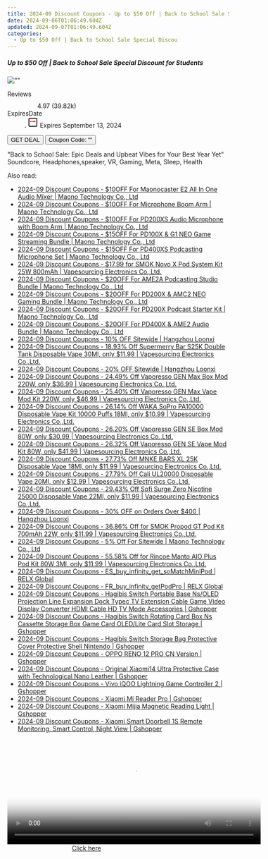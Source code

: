 ```yaml
---
title: 2024-09 Discount Coupons - Up to $50 Off | Back to School Sale Special Discount for Students | Soundcore | Fantasia Trading LLC
date: 2024-09-06T01:06:49.604Z
updated: 2024-09-07T01:06:49.604Z
categories:
  - Up to $50 Off | Back to School Sale Special Discou
---
```



<div class="max-w-4xl mx-auto grid grid-cols-1 lg:max-w-5xl lg:gap-x-20 lg:grid-cols-2">
  <div class="relative p-3 col-start-1 row-start-1 flex flex-col-reverse rounded-lg bg-gradient-to-t from-black/75 via-black/0 sm:bg-none sm:row-start-2 sm:p-0 lg:row-start-1">
    <h5 class="mt-1 text-lg font-semibold text-white sm:text-slate-900 md:text-2xl dark:sm:text-white">Up to $50 Off | Back to School Sale Special Discount for Students</h5>
  </div>
  
  <div class="col-start-1 col-end-3 row-start-1 grid gap-4 sm:mb-6 sm:grid-cols-4 lg:col-start-2 lg:row-span-6 lg:row-end-6 lg:mb-0 lg:gap-6">
      <img src="&quot;https://static.shareasale.com/image/126653/deal/US-500_500.jpg&quot;" onClick="javascript:window.open(decodeURIComponent('%22https%3A%2F%2Fwww.shareasale.com%2Fu.cfm%3Fd%3D1228976%26m%3D126653%26u%3D4338022%22'), '_blank');void(0);" alt="&quot;&quot;" class="h-60 w-full rounded-lg object-cover sm:col-span-2 sm:h-52 lg:col-span-full" loading="lazy" />
    
  </div>
  <dl class="row-start-2 mt-4 flex items-center text-xs font-medium sm:row-start-3 sm:mt-1 md:mt-2.5 lg:row-start-2">
    <dt class="sr-only">Reviews</dt>
    <dd class="flex items-center text-indigo-600 dark:text-indigo-400">
      <svg width="24" height="24" fill="none" aria-hidden="true" class="mr-1 stroke-current dark:stroke-indigo-500">
        <path d="m12 5 2 5h5l-4 4 2.103 5L12 16l-5.103 3L9 14l-4-4h5l2-5Z" stroke-width="2" stroke-linecap="round" stroke-linejoin="round" />
      </svg>
      <span>4.97 <span class="font-normal text-slate-400">(39.82k)</span></span>
    </dd>
    <dt class="sr-only">ExpiresDate</dt>
    <dd class="flex items-center">
      <svg width="2" height="2" aria-hidden="true" fill="currentColor" class="mx-3 text-slate-300">
        <circle cx="1" cy="1" r="1" />
      </svg>
      <svg width="24" height="24" viewBox="0 0 24 24" fill="none" stroke="currentColor" stroke-width="2">
        <rect x="3" y="3" width="18" height="18" rx="2" fill="#fff" />
        <path d="M6 10L18 10" stroke="red" stroke-width="2" fill="none" />
        <path d="M10 6L10 18" stroke="#fff" stroke-width="2" fill="none" />
      </svg>
      Expires September 13, 2024    </dd>
  </dl>
  <div class="col-start-1 row-start-3 mt-4 self-center sm:col-start-2 sm:row-span-2 sm:row-start-2 sm:mt-0 lg:col-start-1 lg:row-start-3 lg:row-end-4 lg:mt-6">
    <button type="button" onClick="javascript:window.open(decodeURIComponent('%22https%3A%2F%2Fwww.shareasale.com%2Fu.cfm%3Fd%3D1228976%26m%3D126653%26u%3D4338022%22'), '_blank');void(0);" class="rounded-lg bg-red-600 px-3 py-2 text-sm font-medium leading-6 text-white">GET DEAL</button>
    <button type="button" onClick="javascript:window.open(decodeURIComponent('%22https%3A%2F%2Fwww.shareasale.com%2Fu.cfm%3Fd%3D1228976%26m%3D126653%26u%3D4338022%22'), '_blank');void(0);" class="border-dashed border-2 border-indigo-600 bg-green-100 text-sm leading-6 font-medium py-2 px-3 rounded-lg">Coupon Code: &quot;&quot;</button>
  </div>
  <p class="col-start-1 mt-4 text-sm leading-6 sm:col-span-2 lg:col-span-1 lg:row-start-4 lg:mt-6 dark:text-slate-400">
    "Back to School Sale: Epic Deals and Upbeat Vibes for Your Best Year Yet" 
Soundcore, Headphones,speaker, VR, Gaming, Meta, Sleep, Health  </p>
</div>
<span class="atpl-alsoreadstyle">Also read:</span>
<div><ul>
<li><a href="https://coupons.techidaily.com/coupon-1117639-share-156155-sale/"><u>2024-09 Discount Coupons - $10OFF For Maonocaster E2 All In One Audio Mixer | Maono Technology Co., Ltd</u></a></li>
<li><a href="https://coupons.techidaily.com/coupon-1117640-share-156155-sale/"><u>2024-09 Discount Coupons - $10OFF For Microphone Boom Arm | Maono Technology Co., Ltd</u></a></li>
<li><a href="https://coupons.techidaily.com/coupon-1117638-share-156155-sale/"><u>2024-09 Discount Coupons - $10OFF For PD200XS Audio Microphone with Boom Arm | Maono Technology Co., Ltd</u></a></li>
<li><a href="https://coupons.techidaily.com/coupon-1117636-share-156155-sale/"><u>2024-09 Discount Coupons - $15OFF For PD100X & G1 NEO Game Streaming Bundle | Maono Technology Co., Ltd</u></a></li>
<li><a href="https://coupons.techidaily.com/coupon-1117637-share-156155-sale/"><u>2024-09 Discount Coupons - $15OFF For PD400XS Podcasting Microphone Set | Maono Technology Co., Ltd</u></a></li>
<li><a href="https://coupons.techidaily.com/coupon-681870-share-90958-sale/"><u>2024-09 Discount Coupons - $17.99 for SMOK Novo X Pod System Kit 25W 800mAh | Vapesourcing Electronics Co.,Ltd.</u></a></li>
<li><a href="https://coupons.techidaily.com/coupon-1117635-share-156155-sale/"><u>2024-09 Discount Coupons - $20OFF For AME2A Podcasting Studio Bundle | Maono Technology Co., Ltd</u></a></li>
<li><a href="https://coupons.techidaily.com/coupon-1117615-share-156155-sale/"><u>2024-09 Discount Coupons - $20OFF For PD200X & AMC2 NEO Gaming Bundle | Maono Technology Co., Ltd</u></a></li>
<li><a href="https://coupons.techidaily.com/coupon-1117634-share-156155-sale/"><u>2024-09 Discount Coupons - $20OFF For PD200X Podcast Starter Kit | Maono Technology Co., Ltd</u></a></li>
<li><a href="https://coupons.techidaily.com/coupon-1117604-share-156155-sale/"><u>2024-09 Discount Coupons - $20OFF For PD400X & AME2 Audio Bundle | Maono Technology Co., Ltd</u></a></li>
<li><a href="https://coupons.techidaily.com/coupon-1117607-share-155620-sale/"><u>2024-09 Discount Coupons - 10% OFF Sitewide | Hangzhou Loonxi</u></a></li>
<li><a href="https://coupons.techidaily.com/coupon-1117345-share-90958-sale/"><u>2024-09 Discount Coupons - 18.93% Off Supermerry Bar S25K Double Tank Disposable Vape 30Ml, only $11.99 | Vapesourcing Electronics Co.,Ltd.</u></a></li>
<li><a href="https://coupons.techidaily.com/coupon-1117608-share-155620-sale/"><u>2024-09 Discount Coupons - 20% OFF Sitewide | Hangzhou Loonxi</u></a></li>
<li><a href="https://coupons.techidaily.com/coupon-1117770-share-90958-sale/"><u>2024-09 Discount Coupons - 24.49% Off Vaporesso GEN Max Box Mod 220W, only $36.99 | Vapesourcing Electronics Co.,Ltd.</u></a></li>
<li><a href="https://coupons.techidaily.com/coupon-1117771-share-90958-sale/"><u>2024-09 Discount Coupons - 25.40% Off Vaporesso GEN Max Vape Mod Kit 220W, only $46.99 | Vapesourcing Electronics Co.,Ltd.</u></a></li>
<li><a href="https://coupons.techidaily.com/coupon-1033811-share-90958-sale/"><u>2024-09 Discount Coupons - 26.14% Off WAKA SoPro PA10000 Disposable Vape Kit 10000 Puffs 18Ml, only $10.99 | Vapesourcing Electronics Co.,Ltd.</u></a></li>
<li><a href="https://coupons.techidaily.com/coupon-1117772-share-90958-sale/"><u>2024-09 Discount Coupons - 26.20% Off Vaporesso GEN SE Box Mod 80W, only $30.99 | Vapesourcing Electronics Co.,Ltd.</u></a></li>
<li><a href="https://coupons.techidaily.com/coupon-1117773-share-90958-sale/"><u>2024-09 Discount Coupons - 26.32% Off Vaporesso GEN SE Vape Mod Kit 80W, only $41.99 | Vapesourcing Electronics Co.,Ltd.</u></a></li>
<li><a href="https://coupons.techidaily.com/coupon-1117562-share-90958-sale/"><u>2024-09 Discount Coupons - 27.73% Off MNKE BARS XL 25K Disposable Vape 18Ml, only $11.99 | Vapesourcing Electronics Co.,Ltd.</u></a></li>
<li><a href="https://coupons.techidaily.com/coupon-1117344-share-90958-sale/"><u>2024-09 Discount Coupons - 27.79% Off Cali UL20000 Disposable Vape 20Ml, only $12.99 | Vapesourcing Electronics Co.,Ltd.</u></a></li>
<li><a href="https://coupons.techidaily.com/coupon-1117343-share-90958-sale/"><u>2024-09 Discount Coupons - 29.43% Off Sofi Surge Zero Nicotine 25000 Disposable Vape 22Ml, only $11.99 | Vapesourcing Electronics Co.,Ltd.</u></a></li>
<li><a href="https://coupons.techidaily.com/coupon-1117609-share-155620-sale/"><u>2024-09 Discount Coupons - 30% OFF on Orders Over $400 | Hangzhou Loonxi</u></a></li>
<li><a href="https://coupons.techidaily.com/coupon-1047917-share-90958-sale/"><u>2024-09 Discount Coupons - 36.86% Off for SMOK Propod GT Pod Kit 700mAh 22W, only $11.99 | Vapesourcing Electronics Co.,Ltd.</u></a></li>
<li><a href="https://coupons.techidaily.com/coupon-1117603-share-156155-sale/"><u>2024-09 Discount Coupons - 5% Off For Sitewide | Maono Technology Co., Ltd</u></a></li>
<li><a href="https://coupons.techidaily.com/coupon-1031547-share-90958-sale/"><u>2024-09 Discount Coupons - 55.58% Off for Rincoe Manto AIO Plus Pod Kit 80W 3Ml, only $11.99 | Vapesourcing Electronics Co.,Ltd.</u></a></li>
<li><a href="https://coupons.techidaily.com/coupon-1117301-share-92020-sale/"><u>2024-09 Discount Coupons - ES_buy_infinity_get_soMatchMiniPod | RELX Global</u></a></li>
<li><a href="https://coupons.techidaily.com/coupon-1117302-share-92020-sale/"><u>2024-09 Discount Coupons - FR_buy_infinity_getPodPro | RELX Global</u></a></li>
<li><a href="https://coupons.techidaily.com/coupon-1117809-share-97331-sale/"><u>2024-09 Discount Coupons - Hagibis Switch Portable Base Ns/OLED Projection Line Expansion Dock Typec TV Extension Cable Game Video Display Converter HDMI Cable HD TV Mode Accessories | Gshopper</u></a></li>
<li><a href="https://coupons.techidaily.com/coupon-1117808-share-97331-sale/"><u>2024-09 Discount Coupons - Hagibis Switch Rotating Card Box Ns Cassette Storage Box Game Card OLED/Lite Card Slot Storage | Gshopper</u></a></li>
<li><a href="https://coupons.techidaily.com/coupon-1117807-share-97331-sale/"><u>2024-09 Discount Coupons - Hagibis Switch Storage Bag Protective Cover Protective Shell Nintendo | Gshopper</u></a></li>
<li><a href="https://coupons.techidaily.com/coupon-1117806-share-97331-sale/"><u>2024-09 Discount Coupons - OPPO RENO 12 PRO CN Version | Gshopper</u></a></li>
<li><a href="https://coupons.techidaily.com/coupon-1117801-share-97331-sale/"><u>2024-09 Discount Coupons - Original Xiaomi14 Ultra Protective Case with Technological Nano Leather | Gshopper</u></a></li>
<li><a href="https://coupons.techidaily.com/coupon-1117803-share-97331-sale/"><u>2024-09 Discount Coupons - Vivo iQOO Lightning Game Controller 2 | Gshopper</u></a></li>
<li><a href="https://coupons.techidaily.com/coupon-1117804-share-97331-sale/"><u>2024-09 Discount Coupons - Xiaomi Mi Reader Pro | Gshopper</u></a></li>
<li><a href="https://coupons.techidaily.com/coupon-1117802-share-97331-sale/"><u>2024-09 Discount Coupons - Xiaomi Mijia Magnetic Reading Light | Gshopper</u></a></li>
<li><a href="https://coupons.techidaily.com/coupon-1117805-share-97331-sale/"><u>2024-09 Discount Coupons - Xiaomi Smart Doorbell 1S Remote Monitoring, Smart Control, Night View | Gshopper</u></a></li>
</ul></div>

<ins class="adsbygoogle"
      style="display:block"
      data-ad-client="ca-pub-7571918770474297"
      data-ad-slot="8358498916"
      data-ad-format="auto"
      data-full-width-responsive="true"></ins>
<!-- affiliate ads begin -->
<span id="1938141">
					<video width="576" height="240" style="cursor:pointer"
           poster="//a.impactradius-go.com/display-clicktoplayimage/1938141.png"
           onclick="if(!this.playClicked){this.play();this.setAttribute('controls',true);this.playClicked=true;}">
	   <source src="//a.impactradius-go.com/display-ad/22993-1938141">
	   <img src="//a.impactradius-go.com/display-clicktoplayimage/1938141.png" style="border: none; height: 100%; width: 100%; object-fit: contain">
	</video>
	<div style="width:360px;text-align:center"><a href="javascript:window.open(decodeURIComponent('https%3A%2F%2Fhomestyler.sjv.io%2Fc%2F5597632%2F1938141%2F22993'), '_blank');void(0);">Click here</a></div>
</span>
<img height="0" width="0" src="https://imp.pxf.io/i/5597632/1938141/22993" style="position:absolute;visibility:hidden;" border="0" />
<!-- affiliate ads end -->